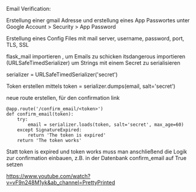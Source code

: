 Email Verification:

Erstellung einer gmail Adresse und erstellung eines App Passwortes unter Google Account > Security > App Password

Erstellung eines Config Files mit mail server, username, password, port, TLS, SSL

flask_mail importieren , um Emails zu schicken
itsdangerous importieren (URLSafeTimedSerializer) um Strings mit einem Secret zu serialisieren

serializer = URLSafeTimedSerializer('secret')

Token erstellen mittels token = serializer.dumps(email, salt='secret')

neue route erstellen, für den confirmation link

```
@app.route('/confirm_email/<token>')
def confirm_email(token):
    try:
        email = serializer.loads(token, salt='secret', max_age=60)
    except SignatureExpired:
        return 'The token is expired'
    return 'The token works'
```

Statt token is expired und token works muss man anschließend die Logik zur confirmation einbauen, z.B. in der Datenbank confirm_email auf True setzen

https://www.youtube.com/watch?v=vF9n248M1yk&ab_channel=PrettyPrinted
